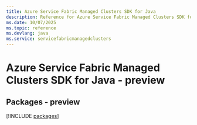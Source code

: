 ```yaml
---
title: Azure Service Fabric Managed Clusters SDK for Java
description: Reference for Azure Service Fabric Managed Clusters SDK for Java
ms.date: 10/07/2025
ms.topic: reference
ms.devlang: java
ms.service: servicefabricmanagedclusters
---
```

# Azure Service Fabric Managed Clusters SDK for Java - preview
## Packages - preview
[!INCLUDE [packages](service-fabric-managed-clusters-index.md)]